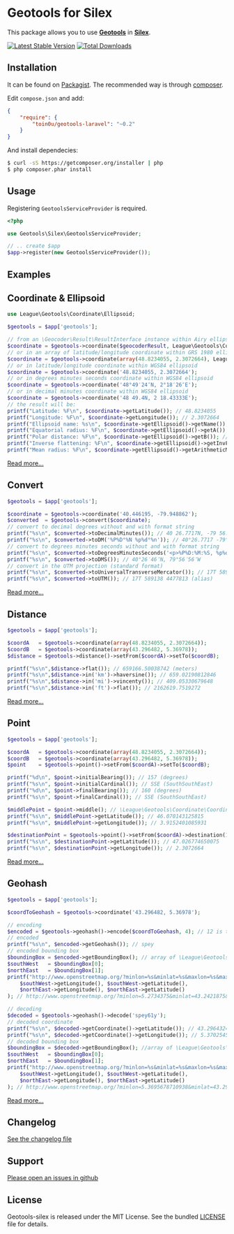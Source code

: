 Geotools for Silex
==================

This package allows you to use [**Geotools**](http://geotools-php.org) in [**Silex**](http://silex.sensiolabs.org/).

[![Latest Stable Version](https://poser.pugx.org/toin0u/Geotools-silex/v/stable.png)](https://packagist.org/packages/toin0u/Geotools-silex)
[![Total Downloads](https://poser.pugx.org/toin0u/Geotools-silex/downloads.png)](https://packagist.org/packages/toin0u/Geotools-silex)


Installation
------------

It can be found on [Packagist](https://packagist.org/packages/toin0u/geotools-silex).
The recommended way is through [composer](http://getcomposer.org).

Edit `compose.json` and add:

```json
{
    "require": {
        "toin0u/geotools-laravel": "~0.2"
    }
}
```

And install dependecies:

```bash
$ curl -sS https://getcomposer.org/installer | php
$ php composer.phar install
```


Usage
-----

Registering `GeotoolsServiceProvider` is required.

```php
<?php

use Geotools\Silex\GeotoolsServiceProvider;

// .. create $app
$app->register(new GeotoolsServiceProvider());
```


Examples
--------

## Coordinate & Ellipsoid ##

```php
use League\Geotools\Coordinate\Ellipsoid;

$geotools = $app['geotools'];

// from an \Geocoder\Result\ResultInterface instance within Airy ellipsoid
$coordinate = $geotools->coordinate($geocoderResult, League\Geotools\Coordinate\Ellipsoid::createFromName(Ellipsoid::AIRY));
// or in an array of latitude/longitude coordinate within GRS 1980 ellipsoid
$coordinate = $geotools->coordinate(array(48.8234055, 2.3072664), League\Geotools\Coordinate\Ellipsoid::createFromName(Ellipsoid::GRS_1980));
// or in latitude/longitude coordinate within WGS84 ellipsoid
$coordinate = $geotools->coordinate('48.8234055, 2.3072664');
// or in degrees minutes seconds coordinate within WGS84 ellipsoid
$coordinate = $geotools->coordinate('48°49′24″N, 2°18′26″E');
// or in decimal minutes coordinate within WGS84 ellipsoid
$coordinate = $geotools->coordinate('48 49.4N, 2 18.43333E');
// the result will be:
printf("Latitude: %F\n", $coordinate->getLatitude()); // 48.8234055
printf("Longitude: %F\n", $coordinate->getLongitude()); // 2.3072664
printf("Ellipsoid name: %s\n", $coordinate->getEllipsoid()->getName()); // WGS 84
printf("Equatorial radius: %F\n", $coordinate->getEllipsoid()->getA()); // 6378136.0
printf("Polar distance: %F\n", $coordinate->getEllipsoid()->getB()); // 6356751.317598
printf("Inverse flattening: %F\n", $coordinate->getEllipsoid()->getInvF()); // 298.257224
printf("Mean radius: %F\n", $coordinate->getEllipsoid()->getArithmeticMeanRadius()); // 6371007.772533
```

[Read more...](http://geotools-php.org/#coordinate--ellipsoid)

## Convert ##

```php
$geotools = $app['geotools'];

$coordinate = $geotools->coordinate('40.446195, -79.948862');
$converted  = $geotools->convert($coordinate);
// convert to decimal degrees without and with format string
printf("%s\n", $converted->toDecimalMinutes()); // 40 26.7717N, -79 56.93172W
printf("%s\n", $converted->toDM('%P%D°%N %p%d°%n')); // 40°26.7717 -79°56.93172
// convert to degrees minutes seconds without and with format string
printf("%s\n", $converted->toDegreesMinutesSeconds('<p>%P%D:%M:%S, %p%d:%m:%s</p>')); // <p>40:26:46, -79:56:56</p>
printf("%s\n", $converted->toDMS()); // 40°26′46″N, 79°56′56″W
// convert in the UTM projection (standard format)
printf("%s\n", $converted->toUniversalTransverseMercator()); // 17T 589138 4477813
printf("%s\n", $converted->toUTM()); // 17T 589138 4477813 (alias)
```

[Read more...](http://geotools-php.org/#convert)

## Distance ##

```php
$geotools = $app['geotools'];

$coordA   = $geotools->coordinate(array(48.8234055, 2.3072664));
$coordB   = $geotools->coordinate(array(43.296482, 5.36978));
$distance = $geotools->distance()->setFrom($coordA)->setTo($coordB);

printf("%s\n",$distance->flat()); // 659166.50038742 (meters)
printf("%s\n",$distance->in('km')->haversine()); // 659.02190812846
printf("%s\n",$distance->in('mi')->vincenty()); // 409.05330679648
printf("%s\n",$distance->in('ft')->flat()); // 2162619.7519272
```

[Read more...](http://geotools-php.org/#distance)

## Point ##

```php
$geotools = $app['geotools'];

$coordA   = $geotools->coordinate(array(48.8234055, 2.3072664));
$coordB   = $geotools->coordinate(array(43.296482, 5.36978));
$point    = $geotools->point()->setFrom($coordA)->setTo($coordB);

printf("%d\n", $point->initialBearing()); // 157 (degrees)
printf("%s\n", $point->initialCardinal()); // SSE (SouthSouthEast)
printf("%d\n", $point->finalBearing()); // 160 (degrees)
printf("%s\n", $point->finalCardinal()); // SSE (SouthSouthEast)

$middlePoint = $point->middle(); // \League\Geotools\Coordinate\Coordinate
printf("%s\n", $middlePoint->getLatitude()); // 46.070143125815
printf("%s\n", $middlePoint->getLongitude()); // 3.9152401085931

$destinationPoint = $geotools->point()->setFrom($coordA)->destination(180, 200000); // \League\Geotools\Coordinate\Coordinate
printf("%s\n", $destinationPoint->getLatitude()); // 47.026774650075
printf("%s\n", $destinationPoint->getLongitude()); // 2.3072664
```

[Read more...](http://geotools-php.org/#point)

## Geohash ##

```php
$geotools = $app['geotools'];

$coordToGeohash = $geotools->coordinate('43.296482, 5.36978');

// encoding
$encoded = $geotools->geohash()->encode($coordToGeohash, 4); // 12 is the default length / precision
// encoded
printf("%s\n", $encoded->getGeohash()); // spey
// encoded bounding box
$boundingBox = $encoded->getBoundingBox(); // array of \League\Geotools\Coordinate\CoordinateInterface
$southWest   = $boundingBox[0];
$northEast   = $boundingBox[1];
printf("http://www.openstreetmap.org/?minlon=%s&minlat=%s&maxlon=%s&maxlat=%s&box=yes\n",
    $southWest->getLongitude(), $southWest->getLatitude(),
    $northEast->getLongitude(), $northEast->getLatitude()
); // http://www.openstreetmap.org/?minlon=5.2734375&minlat=43.2421875&maxlon=5.625&maxlat=43.41796875&box=yes

// decoding
$decoded = $geotools->geohash()->decode('spey61y');
// decoded coordinate
printf("%s\n", $decoded->getCoordinate()->getLatitude()); // 43.296432495117
printf("%s\n", $decoded->getCoordinate()->getLongitude()); // 5.3702545166016
// decoded bounding box
$boundingBox = $decoded->getBoundingBox(); //array of \League\Geotools\Coordinate\CoordinateInterface
$southWest   = $boundingBox[0];
$northEast   = $boundingBox[1];
printf("http://www.openstreetmap.org/?minlon=%s&minlat=%s&maxlon=%s&maxlat=%s&box=yes\n",
    $southWest->getLongitude(), $southWest->getLatitude(),
    $northEast->getLongitude(), $northEast->getLatitude()
); // http://www.openstreetmap.org/?minlon=5.3695678710938&minlat=43.295745849609&maxlon=5.3709411621094&maxlat=43.297119140625&box=yes
```

[Read more...](http://geotools-php.org/#geohash)


Changelog
---------

[See the changelog file](https://github.com/toin0u/Geotools-silex/blob/master/CHANGELOG.md)


Support
-------

[Please open an issues in github](https://github.com/toin0u/Geotools-silex/issues)


License
-------

Geotools-silex is released under the MIT License. See the bundled
[LICENSE](https://github.com/toin0u/Geotools-silex/blob/master/LICENSE) file for details.
